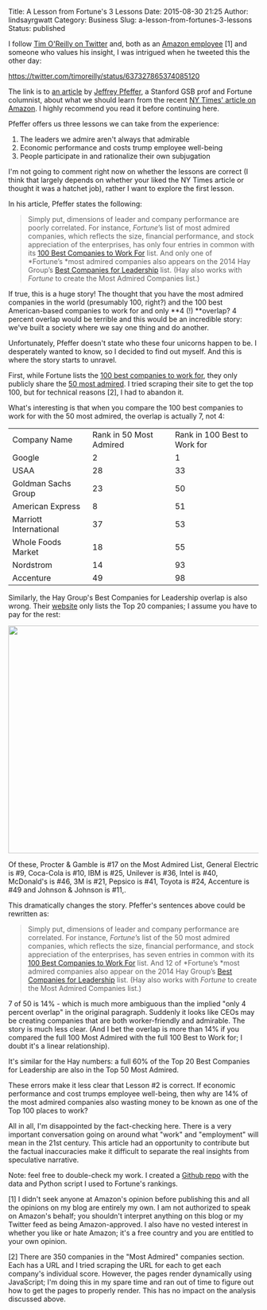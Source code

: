 Title: A Lesson from Fortune's 3 Lessons
Date: 2015-08-30 21:25
Author: lindsayrgwatt
Category: Business
Slug: a-lesson-from-fortunes-3-lessons
Status: published

I follow [Tim O'Reilly on Twitter](https://twitter.com/timoreilly) and, both as an [Amazon employee](https://www.linkedin.com/in/lindsayrgwatt) \[1\] and someone who values his insight, I was intrigued when he tweeted this the other day:

https://twitter.com/timoreilly/status/637327865374085120

The link is to [an article](http://fortune.com/2015/08/18/amazon-new-york-times/) by [Jeffrey Pfeffer](http://jeffreypfeffer.com/), a Stanford GSB prof and Fortune columnist, about what we should learn from the recent [NY Times' article on Amazon](http://www.nytimes.com/2015/08/16/technology/inside-amazon-wrestling-big-ideas-in-a-bruising-workplace.html). I highly recommend you read it before continuing here.

Pfeffer offers us three lessons we can take from the experience:

1.  The leaders we admire aren't always that admirable
2.  Economic performance and costs trump employee well-being
3.  People participate in and rationalize their own subjugation

I'm not going to comment right now on whether the lessons are correct (I think that largely depends on whether your liked the NY Times article or thought it was a hatchet job), rather I want to explore the first lesson.

In his article, Pfeffer states the following:

> Simply put, dimensions of leader and company performance are poorly correlated. For instance, *Fortune*’s list of most admired companies, which reflects the size, financial performance, and stock appreciation of the enterprises, has only four entries in common with its [100 Best Companies to Work For](http://fortune.com/best-companies/) list. And only one of *Fortune’s *most admired companies also appears on the 2014 Hay Group’s [Best Companies for Leadership](http://www.haygroup.com/bestcompaniesforleadership/) list. (Hay also works with *Fortune* to create the Most Admired Companies list.)

If true, this is a huge story! The thought that you have the most admired companies in the world (presumably 100, right?) and the 100 best American-based companies to work for and only **4 (!) **overlap? 4 percent overlap would be terrible and this would be an incredible story: we've built a society where we say one thing and do another.

Unfortunately, Pfeffer doesn't state who these four unicorns happen to be. I desperately wanted to know, so I decided to find out myself. And this is where the story starts to unravel.

First, while Fortune lists the [100 best companies to work for](http://fortune.com/best-companies/), they only publicly share the [50 most admired](http://fortune.com/worlds-most-admired-companies/). I tried scraping their site to get the top 100, but for technical reasons \[2\], I had to abandon it.

What's interesting is that when you compare the 100 best companies to work for with the 50 most admired, the overlap is actually 7, not 4:

|  |  |  |
|----|----|----|
| Company Name | Rank in 50 Most Admired | Rank in 100 Best to Work for |
| Google | 2 | 1 |
| USAA | 28 | 33 |
| Goldman Sachs Group | 23 | 50 |
| American Express | 8 | 51 |
| Marriott International | 37 | 53 |
| Whole Foods Market | 18 | 55 |
| Nordstrom | 14 | 93 |
| Accenture | 49 | 98 |

Similarly, the Hay Group's Best Companies for Leadership overlap is also wrong. Their [website](http://www.haygroup.com/bestcompaniesforleadership/) only lists the Top 20 companies; I assume you have to pay for the rest:

<img src="http://www.haygroup.com/bcl/images/top-20-2014.gif" class="alignnone" width="590" height="458" />

Of these, Procter & Gamble is \#17 on the Most Admired List, General Electric is \#9, Coca-Cola is \#10, IBM is \#25, Unilever is \#36, Intel is \#40, McDonald's is \#46, 3M is \#21, Pepsico is \#41, Toyota is \#24, Accenture is \#49 and Johnson & Johnson is \#11,.

This dramatically changes the story. Pfeffer's sentences above could be rewritten as:

> Simply put, dimensions of leader and company performance are correlated. For instance, *Fortune*’s list of the 50 most admired companies, which reflects the size, financial performance, and stock appreciation of the enterprises, has seven entries in common with its [100 Best Companies to Work For](http://fortune.com/best-companies/) list. And 12 of *Fortune’s *most admired companies also appear on the 2014 Hay Group’s [Best Companies for Leadership](http://www.haygroup.com/bestcompaniesforleadership/) list. (Hay also works with *Fortune* to create the Most Admired Companies list.)

7 of 50 is 14% - which is much more ambiguous than the implied "only 4 percent overlap" in the original paragraph. Suddenly it looks like CEOs may be creating companies that are both worker-friendly and admirable. The story is much less clear. (And I bet the overlap is more than 14% if you compared the full 100 Most Admired with the full 100 Best to Work for; I doubt it's a linear relationship).

It's similar for the Hay numbers: a full 60% of the Top 20 Best Companies for Leadership are also in the Top 50 Most Admired.

These errors make it less clear that Lesson \#2 is correct. If economic performance and cost trumps employee well-being, then why are 14% of the most admired companies also wasting money to be known as one of the Top 100 places to work?

All in all, I'm disappointed by the fact-checking here. There is a very important conversation going on around what "work" and "employment" will mean in the 21st century. This article had an opportunity to contribute but the factual inaccuracies make it difficult to separate the real insights from speculative narrative.

Note: feel free to double-check my work. I created a [Github repo](https://github.com/lindsayrgwatt/fortune) with the data and Python script I used to Fortune's rankings.

\[1\] I didn't seek anyone at Amazon's opinion before publishing this and all the opinions on my blog are entirely my own. I am not authorized to speak on Amazon's behalf; you shouldn't interpret anything on this blog or my Twitter feed as being Amazon-approved. I also have no vested interest in whether you like or hate Amazon; it's a free country and you are entitled to your own opinion.

\[2\] There are 350 companies in the "Most Admired" companies section. Each has a URL and I tried scraping the URL for each to get each company's individual score. However, the pages render dynamically using JavaScript; I'm doing this in my spare time and ran out of time to figure out how to get the pages to properly render. This has no impact on the analysis discussed above.
